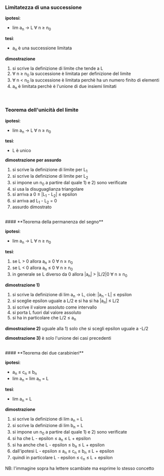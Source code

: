 ### **Limitatezza di una successione**

**ipotesi**:
* lim a<sub>n</sub> -> L ∀ n ≥ n<sub>0</sub>

**tesi**:
* a<sub>n</sub> è una successione limitata

**dimostrazione**
1. si scrive la definizione di limite che tende a L
2. ∀ n ≥ n<sub>0</sub> la successione è limitata per definizione del limite
3. ∀ n < n<sub>0</sub> la successione è limitata perchè ha un numero finito di elementi
4. a<sub>n</sub> è limitata perchè è l'unione di due insiemi limitati
<br>


### **Teorema dell'unicità del limite**

**ipotesi**:
* lim a<sub>n</sub> -> L ∀ n ≥ n<sub>0</sub>

**tesi**:
* L è unico

**dimostrazione per assurdo**
1. si scrive la definizione di limite per L<sub>1</sub>
2. si scrive la definizione di limite per L<sub>2</sub>
3. si impone un n<sub>0</sub> a partire dal quale 1) e 2) sono verificate
4. si usa la disuguaglianza triangolare
5. si arriva a 0 ≤ \|L<sub>1</sub> - L<sub>2</sub>\| ≤ epsilon
6. si arriva ad L<sub>1</sub> - L<sub>2</sub> = 0
7. assurdo dimostrato

<br>
#### **Teorema della permanenza del segno**

**ipotesi**:
* lim a<sub>n</sub> -> L ∀ n ≥ n<sub>0</sub>

**tesi**:
1. se L > 0 allora a<sub>n</sub> ≥ 0 ∀ n ≥ n<sub>0</sub>
2. se L < 0 allora a<sub>n</sub> ≤ 0 ∀ n ≥ n<sub>0</sub>
3. in generale se L diverso da 0 allora \|a<sub>n</sub>\| > \|L/2\|0 ∀ n ≥ n<sub>0</sub>

**dimostrazione 1)**
1. si scrive la definizione di lim a<sub>n</sub> -> L, cioè: \|a<sub>n</sub> - L\| ≤ epsilon
2. si sceglie epsilon uguale a L/2 e si ha si ha \|a<sub>n</sub>\| ≤ L/2
3. si scrive il valore assoluto come intervallo
4. si porta L fuori dal valore assoluto
5. si ha in particolare che L/2 ≤ a<sub>n</sub>

**dimostrazione 2)**
uguale alla 1) solo che si scegli epsilon uguale a -L/2

**dimostrazione 3)**
è solo l'unione dei casi precedenti

<br>
#### **Teorema dei due carabinieri**

**ipotesi**:
* a<sub>n</sub> ≤ c<sub>n</sub> ≤ b<sub>n</sub>
* lim a<sub>n</sub> = lim a<sub>n</sub> = L

**tesi**:
* lim a<sub>n</sub> = L

**dimostrazione**
1. si scrive la definizione di lim a<sub>n</sub> = L
2. si scrive la definizione di lim b<sub>n</sub> = L
3. si impone un n<sub>0</sub> a partire dal quale 1) e 2) sono verificate
4. si ha che L - epsilon ≤ a<sub>n</sub> ≤ L + epsilon
5. si ha anche che L - epsilon ≤ b<sub>n</sub> ≤ L + epsilon
5. dall'ipotesi L - epsilon ≤ a<sub>n</sub> ≤ c<sub>n</sub> ≤ b<sub>n</sub> ≤ L + epsilon
6. quindi in particolare L - epsilon ≤ c<sub>n</sub> ≤ L + epsilon

NB: l'immagine sopra ha lettere scambiate ma esprime lo stesso concetto
